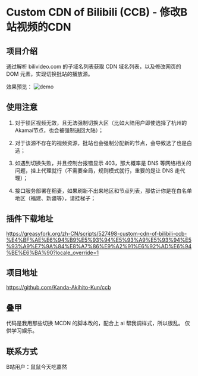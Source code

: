 # Custom CDN of Bilibili (CCB) - 修改B站视频的CDN



## 项目介绍

通过解析 bilivideo.com 的子域名列表获取 CDN 域名列表，以及修改网页的 DOM 元素，实现切换批站的播放源。

效果预览：
<img src="https://greasyfork.org/rails/active_storage/blobs/redirect/eyJfcmFpbHMiOnsiZGF0YSI6MTY4MjIxLCJwdXIiOiJibG9iX2lkIn19--88ee3af8149609db8dacfe42cc914f50bddbf0d2/demo.png?locale=zh-CN&locale_override=1" alt="demo" title="demo">


## 使用注意

1. 对于锁区视频无效，且无法强制切换大区（比如大陆用户即使选择了杭州的Akamai节点，也会被强制送回大陆）；

2. 对于该源不存在的视频资源，批站也会强制分配新的节点，会导致选了也是白选；

3. 如遇到切换失败，并且控制台报错显示 403，那大概率是 DNS 等网络相关的问题，挂上代理就行（不需要全局，规则模式就行，重要的是让 DNS 走代理）；

4. 接口服务部署在稻妻，如果刷新不出来地区和节点列表，那估计你是在白名单地区（福建、新疆等），请挂梯子；


## 插件下载地址
https://greasyfork.org/zh-CN/scripts/527498-custom-cdn-of-bilibili-ccb-%E4%BF%AE%E6%94%B9%E5%93%94%E5%93%A9%E5%93%94%E5%93%A9%E7%9A%84%E8%A7%86%E9%A2%91%E6%92%AD%E6%94%BE%E6%BA%90?locale_override=1


## 项目地址
https://github.com/Kanda-Akihito-Kun/ccb


## 叠甲

代码是我用那些切换 MCDN 的脚本改的，配合上 ai 帮我调样式，所以很乱。
仅供学习娱乐。


## 联系方式

B站用户：鼠鼠今天吃嘉然 